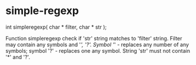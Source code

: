 # simple-regexp

int simpleregexp( char * filter, char * str );

Function simpleregexp check if 'str' string matches to 'filter' string. Filter may contain any symbols and '*', '?'. Symbol '*' - replaces any number of any symbols; symbol '?' - replaces one any symbol. String 'str' must not contain '*' and '?'.
